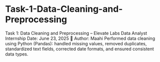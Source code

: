 # Task-1-Data-Cleaning-and-Preprocessing
Task 1: Data Cleaning and Preprocessing – Elevate Labs Data Analyst Internship Date: June 23, 2025 👤 Author: Maahi  Performed data cleaning using Python (Pandas): handled missing values, removed duplicates, standardized text fields, corrected date formats, and ensured consistent data types.
